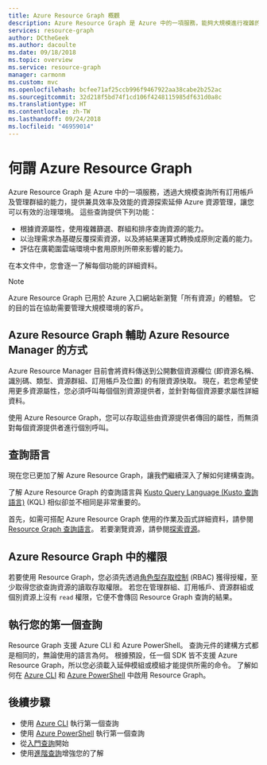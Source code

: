 ```yaml
---
title: Azure Resource Graph 概觀
description: Azure Resource Graph 是 Azure 中的一項服務，能夠大規模進行複雜的資源查詢。
services: resource-graph
author: DCtheGeek
ms.author: dacoulte
ms.date: 09/18/2018
ms.topic: overview
ms.service: resource-graph
manager: carmonm
ms.custom: mvc
ms.openlocfilehash: bcfee71af25ccb996f9467922aa38cabe2b252ac
ms.sourcegitcommit: 32d218f5bd74f1cd106f4248115985df631d0a8c
ms.translationtype: HT
ms.contentlocale: zh-TW
ms.lasthandoff: 09/24/2018
ms.locfileid: "46959014"
---
```

# <a name="what-is-azure-resource-graph"></a>何謂 Azure Resource Graph

Azure Resource Graph 是 Azure 中的一項服務，透過大規模查詢所有訂用帳戶及管理群組的能力，提供兼具效率及效能的資源探索延伸 Azure 資源管理，讓您可以有效的治理環境。 這些查詢提供下列功能：

- 根據資源屬性，使用複雜篩選、群組和排序查詢資源的能力。
- 以治理需求為基礎反覆探索資源，以及將結果運算式轉換成原則定義的能力。
- 評估在廣範圍雲端環境中套用原則所帶來影響的能力。

在本文件中，您會逐一了解每個功能的詳細資料。

> [!NOTE]
> Azure Resource Graph 已用於 Azure 入口網站新瀏覽「所有資源」的體驗。 它的目的旨在協助需要管理大規模環境的客戶。

## <a name="how-does-azure-resource-graph-complement-azure-resource-manager"></a>Azure Resource Graph 輔助 Azure Resource Manager 的方式

Azure Resource Manager 目前會將資料傳送到公開數個資源欄位 (即資源名稱、識別碼、類型、資源群組、訂用帳戶及位置) 的有限資源快取。 現在，若您希望使用更多資源屬性，您必須呼叫每個個別資源提供者，並針對每個資源要求屬性詳細資料。

使用 Azure Resource Graph，您可以存取這些由資源提供者傳回的屬性，而無須對每個資源提供者進行個別呼叫。

## <a name="the-query-language"></a>查詢語言

現在您已更加了解 Azure Resource Graph，讓我們繼續深入了解如何建構查詢。

了解 Azure Resource Graph 的查詢語言與 [Kusto Query Language (Kusto 查詢語言)](https://docs.loganalytics.io/docs/Language-Reference/) (KQL) 相似卻並不相同是非常重要的。

首先，如需可搭配 Azure Resource Graph 使用的作業及函式詳細資料，請參閱 [Resource Graph 查詢語言](./concepts/query-language.md)。 若要瀏覽資源，請參閱[探索資源](./concepts/explore-resources.md)。

## <a name="permissions-in-azure-resource-graph"></a>Azure Resource Graph 中的權限

若要使用 Resource Graph，您必須先透過[角色型存取控制](../../role-based-access-control/overview.md) (RBAC) 獲得授權，至少取得您欲查詢資源的讀取存取權限。 若您在管理群組、訂用帳戶、資源群組或個別資源上沒有 `read` 權限，它便不會傳回 Resource Graph 查詢的結果。

## <a name="running-your-first-query"></a>執行您的第一個查詢

Resource Graph 支援 Azure CLI 和 Azure PowerShell。 查詢元件的建構方式都是相同的，無論使用的語言為何。 根據預設，任一個 SDK 皆不支援 Azure Resource Graph，所以您必須載入延伸模組或模組才能提供所需的命令。
了解如何在 [Azure CLI](first-query-azurecli.md#add-the-resource-graph-extension) 和 [Azure PowerShell](first-query-powershell.md#add-the-resource-graph-module) 中啟用 Resource Graph。

## <a name="next-steps"></a>後續步驟

- 使用 [Azure CLI](first-query-azurecli.md) 執行第一個查詢
- 使用 [Azure PowerShell](first-query-powershell.md) 執行第一個查詢
- 從[入門查詢](./samples/starter.md)開始
- 使用[進階查詢](./samples/advanced.md)增強您的了解